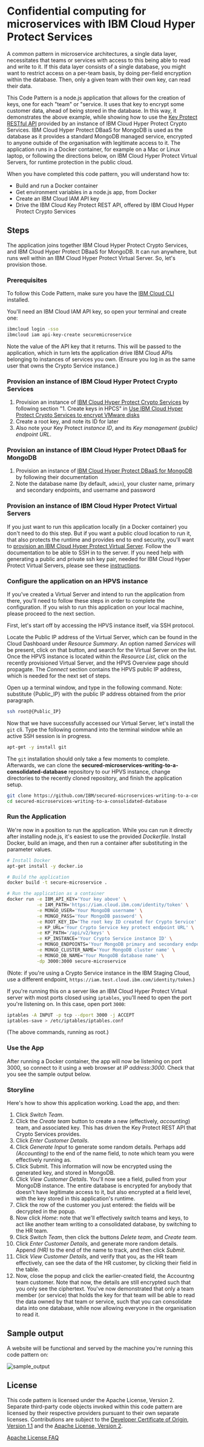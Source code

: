 # Confidential computing for microservices with IBM Cloud Hyper Protect Services

A common pattern in microservice architectures, a single data layer, necessitates that teams or services with access to this  being able to read and write to it. If this data layer consists of a single database, you might want to restrict access on a per-team basis, by doing per-field encryption within the database. Then, only a given team with their own key, can read their data.

This Code Pattern is a node.js application that allows for the creation of keys, one for each "team" or "service. It uses that key to encrypt some customer data, ahead of being stored in the database. In this way, it demonstrates the above example, while showing how to use the [Key Protect RESTful API][key-protect-api] provided by an instance of IBM Cloud Hyper Protect Crypto Services. IBM Cloud Hyper Protect DBaaS for MongoDB is used as the database as it provides a standard MongoDB managed service, encrypted to anyone outside of the organisation with legitimate access to it. The application runs in a Docker container, for example on a Mac or Linux laptop, or following the directions below, on IBM Cloud Hyper Protect Virtual Servers, for runtime protection in the public cloud.

When you have completed this code pattern, you will understand how to:

- Build and run a Docker container
- Get environment variables in a node.js app, from Docker
- Create an IBM Cloud IAM API key
- Drive the IBM Cloud Key Protect REST API, offered by IBM Cloud Hyper Protect Crypto Services


## Steps

The application joins together IBM Cloud Hyper Protect Crypto Services, and IBM Cloud Hyper Protect DBaaS for MongoDB. It can run anywhere, but runs well within an IBM Cloud Hyper Protect Virtual Server. So, let's provision those.

### Prerequisites

To follow this Code Pattern, make sure you have the [IBM Cloud CLI][cloud-cli] installed.

You'll need an IBM Cloud IAM API key, so open your terminal and create one:

```bash
ibmcloud login -sso
ibmcloud iam api-key-create securemicroservice
```

Note the value of the API key that it returns. This will be passed to the application, which in turn lets the application drive IBM Cloud APIs belonging to instances of services you own. (Ensure you log in as the same user that owns the Crypto Service instance.)


### Provision an instance of IBM Cloud Hyper Protect Crypto Services

1. Provision an instance of [IBM Cloud Hyper Protect Crypto Services][prov-hpcs] by following section "1.
Create keys in HPCS" in [Use IBM Cloud Hyper Protect Crypto Services to encrypt VMware disks][code-vmware]
2. Create a root key, and note its ID for later
3. Also note your Key Protect _instance ID_, and its _Key management (public) endpoint URL_.


### Provision an instance of IBM Cloud Hyper Protect DBaaS for MongoDB

1. Provision an instance of [IBM Cloud Hyper Protect DBaaS for MongoDB][prov-dbaas] by following their documentation
2. Note the database name (by default, `admin`), your cluster name, primary and secondary endpoints, and username and password


### Provision an instance of IBM Cloud Hyper Protect Virtual Servers

If you just want to run this application locally (in a Docker container) you don't need to do this step. But if you want a public cloud location to run it, that also protects the runtime and provides end to end security, you'll want to [provision an IBM Cloud Hyper Protect Virtual Server][prov-hpvs]. Follow the documentation to be able to SSH in to the server. If you need help with generating a public and private ssh key pair, needed for IBM Cloud Hyper Protect Virtual Servers, please see these [instructions][ssk-keys].


### Configure the application on an HPVS instance

If you've created a Virtual Server and intend to run the application from there, you'll need to follow these steps in order to complete the configuration. If you wish to run this application on your local machine, please proceed to the next section.

First, let's start off by accessing the HPVS instance itself, via SSH protocol.

Locate the Public IP address of the Virtual Server, which can be found in the Cloud Dashboard under _Resource Summary_. An option named _Services_ will be present, click on that button, and search for the Virtual Server on the list. Once the HPVS instance is located within the _Resource List_, click on the recently provisioned Virtual Server, and the HPVS Overview page should propagate. The _Connect_ section contains the HPVS public IP address, which is needed for the next set of steps.

Open up a terminal window, and type in the following command. Note: substitute {Public_IP} with the public IP address obtained from the prior paragraph. 

```bash
ssh root@{Public_IP}
```

Now that we have successfully accessed our Virtual Server, let's install the `git` cli. Type the following command into the terminal window while an active SSH session is in progress.

```bash
apt-get -y install git
```
    
The `git` installation should only take a few moments to complete. Afterwards, we can clone the **secured-microservices-writing-to-a-consolidated-database** repository to our HPVS instance, change directories to the recently cloned repository, and finish the application setup.

```bash
git clone https://github.com/IBM/secured-microservices-writing-to-a-consolidated-database.git
cd secured-microservices-writing-to-a-consolidated-database
```



### Run the Application

We're now in a position to run the application. While you can run it directly after installing node.js, it's easiest to use the provided _Dockerfile_. Install Docker, build an image, and then run a container after substituting in the parameter values.

```bash
# Install Docker
apt-get install -y docker.io

# Build the application
docker build -t secure-microservice .

# Run the application as a container
docker run -e IBM_API_KEY='Your key above' \
           -e IAM_PATH='https://iam.cloud.ibm.com/identity/token' \
           -e MONGO_USER='Your MongoDB username' \
           -e MONGO_PASS='Your MongoDB password' \
           -e ROOT_KEY_ID='The root key ID created for Crypto Service' \
           -e KP_URL='Your Crypto Service key protect endpoint URL' \
           -e KP_PATH='/api/v2/keys' \
           -e KP_INSTANCE='Your Crypto Service instance ID' \
           -e MONGO_ENDPOINTS='Your MongoDB primary and secondary endpoints (with ports), comma-separated' \
           -e MONGO_CLUSTER_NAME='Your MongoDB cluster name' \
           -e MONGO_DB_NAME='Your MongoDB database name' \
           -dp 3000:3000 secure-microservice
```

(Note: if you're using a Crypto Service instance in the IBM Staging Cloud, use a different endpoint, `https://iam.test.cloud.ibm.com/identity/token`.)

If you're running this on a server like an IBM Cloud Hyper Protect Virtual server with most ports closed using `iptables`, you'll need to open the port you're listening on. In this case, open port `3000`:

```bash
iptables -A INPUT -p tcp --dport 3000 -j ACCEPT
iptables-save > /etc/iptables/iptables.conf 
```

(The above commands, running as root.)


### Use the App

After running a Docker container, the app will now be listening on port 3000, so connect to it using a web browser at _IP address:3000_. Check that you see the sample output below.


### Storyline

Here's how to show this application working. Load the app, and then:

1. Click _Switch Team_.
2. Click the _Create team_ button to create a new (effectively, _accounting_) team, and associated key. This has driven the Key Protect REST API that Crypto Services provides.
3. Click _Enter Customer Details_.
4. Click _Generate Input_ to generate some random details. Perhaps add _(Accounting)_ to the end of the name field, to note which team you were effectively running as.
5. Click Submit. This information will now be encrypted using the generated key, and stored in MongoDB.
6. Click _View Customer Details_. You'll now see a field, pulled from your MongoDB instance. The entire database is encrypted for anybody that doesn't have legitimate access to it, but also encrypted at a field level, with the key stored in this application's runtime.
7. Click the row of the customer you just entered: the fields will be decrypted in the popup.
8. Now click _Home_: note that we'll effectively switch teams and keys, to act like another team writing to a consolidated database, by switching to the HR team.
9. Click _Switch Team_, then click the buttons _Delete team_, and _Create team_.
10. Click _Enter Customer Details_, and generate more random details. Append _(HR)_ to the end of the name to track, and then click _Submit_.
11. Click _View Customer Details_, and verify that you, as the HR team effectively, can see the data of the HR customer, by clicking their field in the table.
12. Now, close the popup and click the earlier-created field, the Accountng team customer. Note that now, the details are still encrypted such that you only see the ciphertext. You've now demonstrated that only a team member (or service) that holds the key for that team will be able to read the data owned by that team or service, such that you can consolidate data into one database, while now allowing everyone in the organisation to read it.


## Sample output

A website will be functional and served by the machine you're running
this code pattern on:

![sample_output](public/architecture.png)


## License

This code pattern is licensed under the Apache License,
Version 2. Separate third-party code objects invoked within this code
pattern are licensed by their respective providers pursuant to their
own separate licenses. Contributions are subject to the [Developer
Certificate of Origin, Version 1.1](https://developercertificate.org/)
and the [Apache License, Version
2](https://www.apache.org/licenses/LICENSE-2.0.txt).

[Apache License
FAQ](https://www.apache.org/foundation/license-faq.html#WhatDoesItMEAN)


[key-protect-api]: https://cloud.ibm.com/apidocs/hs-crypto
[prov-hpcs]: https://cloud.ibm.com/docs/services/hs-crypto?topic=hs-crypto-get-started
[prov-dbaas]: https://cloud.ibm.com/docs/services/hyper-protect-dbaas-for-mongodb?topic=hyper-protect-dbaas-for-mongodb-gettingstarted
[prov-hpvs]: https://cloud.ibm.com/docs/services/hp-virtual-servers?topic=hp-virtual-servers-provision
[code-vmware]: https://developer.ibm.com/tutorials/use-hyper-protect-crypto-services-to-encrypt-vmware-disks/
[ssk-keys]: https://cloud.ibm.com/docs/hp-virtual-servers?topic=hp-virtual-servers-generate_ssh
[cloud-cli]: https://cloud.ibm.com/docs/cli?topic=cli-getting-started
